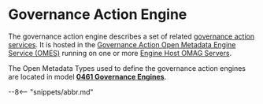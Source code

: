<!-- SPDX-License-Identifier: CC-BY-4.0 -->
<!-- Copyright Contributors to the ODPi Egeria project 2019, 2020. -->

# Governance Action Engine

The governance action engine describes a set of related
[governance action services](/guides/developer/governance-action-services/overview).
It is hosted in the [Governance Action Open Metadata Engine Service (OMES)](/services/omes)
running on one or more [Engine Host OMAG Servers](/concepts/engine-host).

The Open Metadata Types used to define the governance action engines are located in model **[0461 Governance Engines](/types/4/0461-Governance-Engines)**.




--8<-- "snippets/abbr.md"